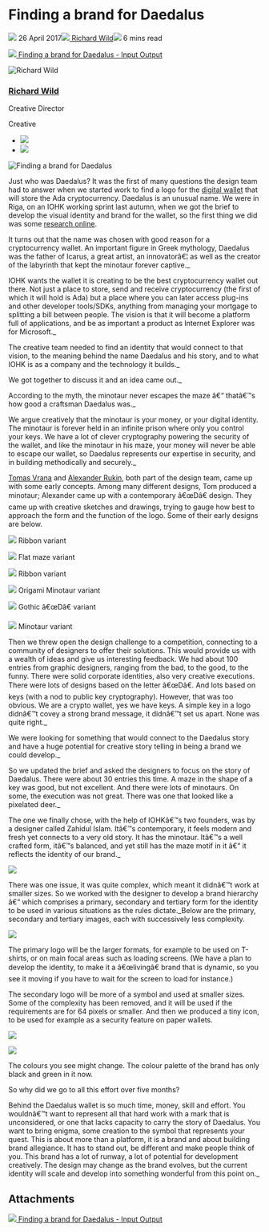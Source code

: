 # Finding a brand for Daedalus
![](img/2017-04-26-finding-a-brand-for-daedalus.002.png) 26 April 2017![](img/2017-04-26-finding-a-brand-for-daedalus.002.png)[ Richard Wild](/en/blog/authors/richard-wild/page-1/)![](img/2017-04-26-finding-a-brand-for-daedalus.003.png) 6 mins read

![](img/2017-04-26-finding-a-brand-for-daedalus.004.png)[ Finding a brand for Daedalus - Input Output](https://ucarecdn.com/82a6bef9-c159-4da4-96f1-254a930d738f/-/inline/yes/ "Finding a brand for Daedalus - Input Output")

![Richard Wild](img/2017-04-26-finding-a-brand-for-daedalus.005.png)[](/en/blog/authors/richard-wild/page-1/)
### [**Richard Wild**](/en/blog/authors/richard-wild/page-1/)
Creative Director

Creative

- ![](img/2017-04-26-finding-a-brand-for-daedalus.006.png)[](https://uk.linkedin.com/in/richard-wild-a0552026 "LinkedIn")
- ![](img/2017-04-26-finding-a-brand-for-daedalus.007.png)[](https://twitter.com/IOHK_Richard "Twitter")

![Finding a brand for Daedalus](img/2017-04-26-finding-a-brand-for-daedalus.008.jpeg)

Just who was Daedalus? It was the first of many questions the design team had to answer when we started work to find a logo for the [digital wallet](http://daedaluswallet.io/ "Daedalus wallet") that will store the Ada cryptocurrency. Daedalus is an unusual name. We were in Riga, on an IOHK working sprint last autumn, when we got the brief to develop the visual identity and brand for the wallet, so the first thing we did was some [research online](https://en.wikipedia.org/wiki/Daedalus "Daedalus, Wikipedia.org").

It turns out that the name was chosen with good reason for a cryptocurrency wallet. An important figure in Greek mythology, Daedalus was the father of Icarus, a great artist, an innovatorâ€¦ as well as the creator of the labyrinth that kept the minotaur forever captive.\_

IOHK wants the wallet it is creating to be the best cryptocurrency wallet out there. Not just a place to store, send and receive cryptocurrency (the first of which it will hold is Ada) but a place where you can later access plug-ins and other developer tools/SDKs, anything from managing your mortgage to splitting a bill between people. The vision is that it will become a platform full of applications, and be as important a product as Internet Explorer was for Microsoft.\_

The creative team needed to find an identity that would connect to that vision, to the meaning behind the name Daedalus and his story, and to what IOHK is as a company and the technology it builds.\_

We got together to discuss it and an idea came out.\_

According to the myth, the minotaur never escapes the maze â€“ thatâ€™s how good a craftsman Daedalus was.\_

We argue creatively that the minotaur is your money, or your digital identity. The minotaur is forever held in an infinite prison where only you control your keys. We have a lot of clever cryptography powering the security of the wallet, and like the minotaur in his maze, your money will never be able to escape our wallet, so Daedalus represents our expertise in security, and in building methodically and securely.\_

[Tomas Vrana](/en/team/tomas-vrana/ "Tomas Vrana, IOHK profile") and [Alexander Rukin](/en/team/alexander-rukin/ "Alexander Rukin, IOHK profile"), both part of the design team, came up with some early concepts. Among many different designs, Tom produced a minotaur; Alexander came up with a contemporary â€œDâ€ design. They came up with creative sketches and drawings, trying to gauge how best to approach the form and the function of the logo. Some of their early designs are below.

![](img/2017-04-26-finding-a-brand-for-daedalus.009.jpeg) Ribbon variant

![](img/2017-04-26-finding-a-brand-for-daedalus.009.jpeg) Flat maze variant

![](img/2017-04-26-finding-a-brand-for-daedalus.009.jpeg) Ribbon variant

![](img/2017-04-26-finding-a-brand-for-daedalus.009.jpeg) Origami Minotaur variant

![](img/2017-04-26-finding-a-brand-for-daedalus.009.jpeg) Gothic â€œDâ€ variant

![](img/2017-04-26-finding-a-brand-for-daedalus.009.jpeg) Minotaur variant

Then we threw open the design challenge to a competition, connecting to a community of designers to offer their solutions. This would provide us with a wealth of ideas and give us interesting feedback. We had about 100 entries from graphic designers, ranging from the bad, to the good, to the funny. There were solid corporate identities, also very creative executions. There were lots of designs based on the letter â€œDâ€. And lots based on keys (with a nod to public key cryptography). However, that was too obvious. We are a crypto wallet, yes we have keys. A simple key in a logo didnâ€™t covey a strong brand message, it didnâ€™t set us apart. None was quite right.\_

We were looking for something that would connect to the Daedalus story and have a huge potential for creative story telling in being a brand we could develop.\_

So we updated the brief and asked the designers to focus on the story of Daedalus. There were about 30 entries this time. A maze in the shape of a key was good, but not excellent. And there were lots of minotaurs. On some, the execution was not great. There was one that looked like a pixelated deer.\_

The one we finally chose, with the help of IOHKâ€™s two founders, was by a designer called Zahidul Islam. Itâ€™s contemporary, it feels modern and fresh yet connects to a very old story. It has the minotaur. Itâ€™s a well crafted form, itâ€™s balanced, and yet still has the maze motif in it â€“ it reflects the identity of our brand.\_

![](img/2017-04-26-finding-a-brand-for-daedalus.010.jpeg)

There was one issue, it was quite complex, which meant it didnâ€™t work at smaller sizes. So we worked with the designer to develop a brand hierarchy â€“ which comprises a primary, secondary and tertiary form for the identity to be used in various situations as the rules dictate.\_Below are the primary, secondary and tertiary images, each with successively less complexity.

![](img/2017-04-26-finding-a-brand-for-daedalus.011.jpeg)

The primary logo will be the larger formats, for example to be used on T-shirts, or on main focal areas such as loading screens. (We have a plan to develop the identity, to make it a â€œlivingâ€ brand that is dynamic, so you see it moving if you have to wait for the screen to load for instance.)

The secondary logo will be more of a symbol and used at smaller sizes. Some of the complexity has been removed, and it will be used if the requirements are for 64 pixels or smaller. And then we produced a tiny icon, to be used for example as a security feature on paper wallets.

![](img/2017-04-26-finding-a-brand-for-daedalus.012.jpeg)

![](img/2017-04-26-finding-a-brand-for-daedalus.012.jpeg)

The colours you see might change. The colour palette of the brand has only black and green in it now.

So why did we go to all this effort over five months?

Behind the Daedalus wallet is so much time, money, skill and effort. You wouldnâ€™t want to represent all that hard work with a mark that is unconsidered, or one that lacks capacity to carry the story of Daedalus. You want to bring enigma, some creation to the symbol that represents your quest. This is about more than a platform, it is a brand and about building brand allegiance. It has to stand out, be different and make people think of you. This brand has a lot of runway, a lot of potential for development creatively. The design may change as the brand evolves, but the current identity will scale and develop into something wonderful from this point on.\_
## **Attachments**
![](img/2017-04-26-finding-a-brand-for-daedalus.004.png)[ Finding a brand for Daedalus - Input Output](https://ucarecdn.com/82a6bef9-c159-4da4-96f1-254a930d738f/-/inline/yes/ "Finding a brand for Daedalus - Input Output")
